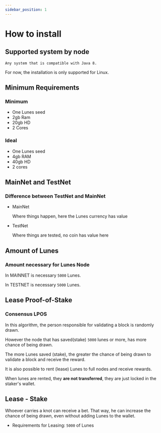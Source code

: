 ```yaml
---
sidebar_position: 1
---
```


# How to install

## Supported system by node

    Any system that is compatible with Java 8.

For now, the installation is only supported for Linux.

## Minimum Requirements

### Minimum

- One Lunes seed
- 2gb Ram
- 20gb HD
- 2 Cores

### Ideal

- One Lunes seed
- 4gb RAM
- 40gb HD
- 2 cores

## MainNet and TestNet

### Difference between TestNet and MainNet

- MainNet

    Where things happen, here the Lunes currency has value

- TestNet

    Where things are tested, no coin has value here

## Amount of Lunes

### Amount necessary for Lunes Node

In MAINNET is necessary `5000` Lunes.

In TESTNET is necessary `5000` Lunes.

## Lease Proof-of-Stake

### Consensus LPOS

In this algorithm, the person responsible for validating a block is randomly drawn.

However the node that has saved(stake) `5000` lunes or more, has more chance of being drawn.

The more Lunes saved (stake), the greater the chance of being drawn to validate a block and receive the reward.

It is also possible to rent (lease) Lunes to full nodes and receive rewards.

When lunes are rented, they **are not transferred**, they are just locked in the staker's wallet.

## Lease - Stake

Whoever carries a knot can receive a bet. That way, he can increase the chance of being drawn, even without adding Lunes to the wallet.

- Requirements for Leasing: `5000` of Lunes

